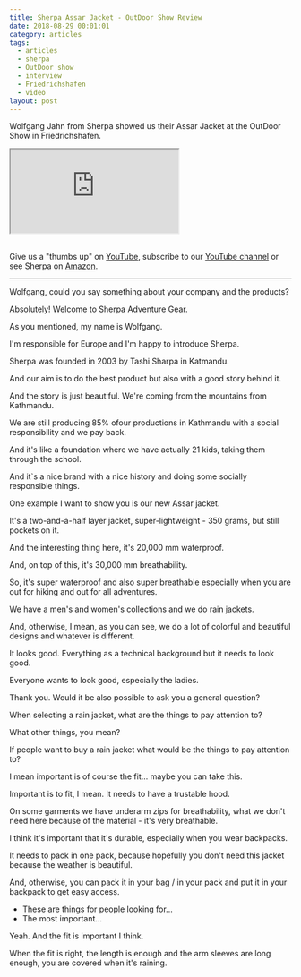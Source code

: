 ```yaml
---
title: Sherpa Assar Jacket - OutDoor Show Review
date: 2018-08-29 00:01:01
category: articles
tags:
  - articles
  - sherpa
  - OutDoor show
  - interview
  - Friedrichshafen
  - video
layout: post
---
```


Wolfgang Jahn from Sherpa showed us their Assar Jacket at the OutDoor Show in Friedrichshafen.

<div class="embed-responsive embed-responsive-16by9">
    <iframe class="embed-responsive-item" src="https://www.youtube.com/embed/bQJFWPtT2RI"></iframe>
</div>
<br>
<!--more-->

Give us a "thumbs up" on <a rel="nofollow" href="https://www.youtube.com/watch?v=bQJFWPtT2RI"  target="_blank">YouTube</a>, subscribe to our <a rel="nofollow"  target="_blank"  href="https://www.youtube.com/channel/UCnO9Q_m9EaOCrHmmQIBVBNw?sub_confirmation=1">YouTube channel</a> or see Sherpa on <a rel="nofollow" href="https://amzn.to/2AiH3E5"  target="_blank">Amazon</a>.

---

Wolfgang, could you say something about your company and the products?

Absolutely! Welcome to Sherpa Adventure Gear.

As you mentioned, my name is Wolfgang.

I'm responsible for Europe and I'm happy to introduce Sherpa.

Sherpa was founded in 2003 by Tashi Sharpa in Katmandu.

And our aim is to do the best product but also with a good story behind it.

And the story is just beautiful. We're coming from the mountains from Kathmandu.

We are still producing 85% ofour productions in Kathmandu with a social responsibility and we pay back.

And it's like a foundation where we have actually
 21 kids, taking them through the school.

And it`s a nice brand with a nice history and doing some socially responsible things.

One example I want to show you is our new Assar jacket.

It's a two-and-a-half layer jacket, super-lightweight - 350 grams, but still pockets on it.

And the interesting thing here, it's 20,000 mm waterproof.

And, on top of this, it's 30,000 mm breathability.

So, it's super waterproof and also super breathable especially when you are out for hiking and out for all adventures.

We have a men's and women's collections and we do rain jackets.

And, otherwise, I mean, as you can see, we do a lot of colorful and beautiful designs and whatever is different.

It looks good. Everything as a technical background but it needs to look good.

Everyone wants to look good, especially the ladies.

Thank you. Would it be also possible to ask you a general question?

When selecting a rain jacket, what are the things to pay attention to?

What other things, you mean?

If people want to buy a rain jacket what would be the things to pay attention to?

I mean important is of course the fit... maybe you can take this.

Important is to fit, I mean. It needs to have a trustable hood.

On some garments we have underarm zips for breathability, what we don't need here because of the material - it's very breathable.

I think it's important that it's durable, especially when you wear backpacks.

It needs to pack in one pack, because hopefully you don't need this jacket because the weather is beautiful.

And, otherwise, you can pack it in your bag / in your pack and put it in your backpack to get easy access.

- These are things for people looking for...
- The most important...

Yeah. And the fit is important I think.

When the fit is right, the length is enough and the arm sleeves are long enough, you are covered when it's raining.
